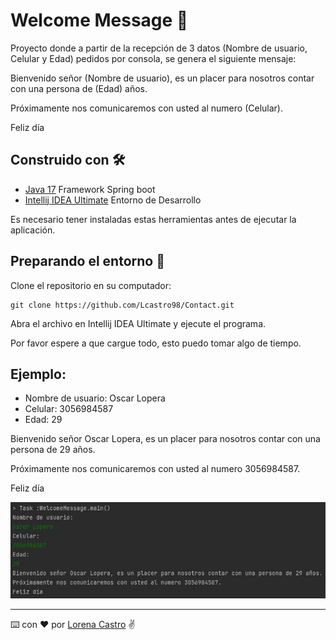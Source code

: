 # Welcome Message 📧

Proyecto donde a partir de la recepción de 3 datos (Nombre de usuario, Celular y Edad) pedidos por consola, se genera el siguiente mensaje:

Bienvenido señor (Nombre de usuario), es un placer para nosotros contar con una persona de (Edad) años.

Próximamente nos comunicaremos con usted al numero (Celular).

Feliz día

## Construido con 🛠️

- [Java 17](https://www.oracle.com/java/technologies/downloads/) Framework Spring boot
- [Intellij IDEA Ultimate](https://www.jetbrains.com/es-es/idea/download/#section=windows) Entorno de Desarrollo

Es necesario tener instaladas estas herramientas antes de ejecutar la aplicación.

## Preparando el entorno 🔧

Clone el repositorio en su computador:
```plain
git clone https://github.com/Lcastro98/Contact.git
```
Abra el archivo en Intellij IDEA Ultimate y ejecute el programa.

Por favor espere a que cargue todo, esto puedo tomar algo de tiempo.

## Ejemplo:

- Nombre de usuario: Oscar Lopera
- Celular: 3056984587
- Edad: 29

Bienvenido señor Oscar Lopera, es un placer para nosotros contar con una persona de 29 años.

Próximamente nos comunicaremos con usted al numero 3056984587.

Feliz día

![alt text](https://github.com/Lcastro98/Welcome/blob/master/consola.JPG?raw=true)

---
⌨️ con ❤️ por [Lorena Castro](https://github.com/Lcastro98) ✌
